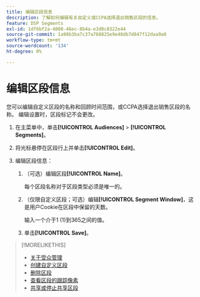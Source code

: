```yaml
---
title: 编辑区段信息
description: 了解如何编辑有关自定义或CCPA选择退出销售区段的信息。
feature: DSP Segments
exl-id: 1df6bf2a-4008-46ec-8b4a-e3d0c8322e44
source-git-commit: 1a98b3ba7c37a768825e9e48db7d847f12daa9a0
workflow-type: tm+mt
source-wordcount: '134'
ht-degree: 0%

---
```


# 编辑区段信息

您可以编辑自定义区段的名称和回顾时间范围，或CCPA选择退出销售区段的名称。 编辑设置时，区段标记不会更改。

1. 在主菜单中，单击&#x200B;**[!UICONTROL Audiences]** > **[!UICONTROL Segments]**。

1. 将光标悬停在区段行上并单击&#x200B;**[!UICONTROL Edit]**。

1. 编辑区段信息：

   1. （可选）编辑区段&#x200B;**[!UICONTROL Name]**。

      每个区段名称对于区段类型必须是唯一的。

   1. （仅限自定义区段；可选）编辑&#x200B;**[!UICONTROL Segment Window]**，这是用户Cookie在区段中保留的天数。

      输入一个介于1 (1)到365之间的值。

   1. 单击&#x200B;**[!UICONTROL Save]**。

>[!MORELIKETHIS]
>
>* [关于受众管理](audience-about.md)
>* [创建自定义区段](custom-segment-create.md)
>* [删除区段](segment-delete.md)
>* [查看区段的跟踪像素](segment-view-pixels.md)
>* [共享或停止共享区段](segment-share.md)
